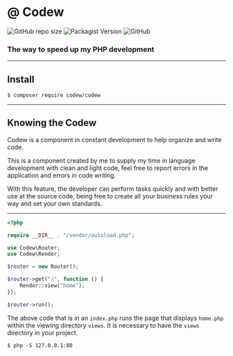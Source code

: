 # @ Codew

![GitHub repo size](https://img.shields.io/github/repo-size/ianpatricck/codew) ![Packagist Version](https://img.shields.io/packagist/v/codew/codew) ![GitHub](https://img.shields.io/github/license/ianpatricck/codew)

### The way to speed up my PHP development

---

## Install

```
$ composer require codew/codew
```

---

## Knowing the Codew

Codew is a component in constant development to help organize and write code.

This is a component created by me to supply my time in language development with clean and light code, feel free to report errors in the application and errors in code writing.

With this feature, the developer can perform tasks quickly and with better use at the source code, being free to create all your business rules your way and set your own standards. 

---

```php
<?php

require __DIR__ . "/vendor/autoload.php";

use Codew\Router;
use Codew\Render;

$router = new Router();

$router->get("/", function () {
    Render::view("home");
});

$router->run();
```

The above code that is in an ```index.php``` runs the page that displays ```home.php``` within the viewing directory ```views```. It is necessary to have the ```views``` directory in your project.

```
$ php -S 127.0.0.1:80
```
